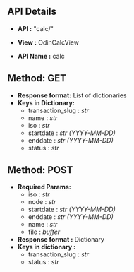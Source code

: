 ## API Details
* __API :__ "calc/"

* __View :__ OdinCalcView

* __API Name :__ calc

## Method: GET


* __Response format:__ List of dictionaries
* __Keys in Dictionary:__
  * transaction_slug : *str*
  * name : *str*
  * iso : *str*
  * startdate : *str (YYYY-MM-DD)*
  * enddate : *str (YYYY-MM-DD)*
  * status : *str*
  
  

## Method: POST


* __Required Params:__
  * iso : *str*
  * node : *str*
  * startdate : *str (YYYY-MM-DD)*
  * enddate : *str (YYYY-MM-DD)*
  * name : *str*
  * file : *buffer*
* __Response format :__ Dictionary
* __Keys in dictionary :__
  * transaction_slug : *str*
  * status : *str*